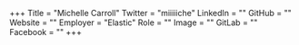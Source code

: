 +++
Title = "Michelle Carroll"
Twitter = "miiiiiche"
LinkedIn = ""
GitHub = ""
Website = ""
Employer = "Elastic"
Role = ""
Image = ""
GitLab = ""
Facebook = ""
+++
